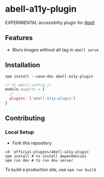 # abell-a11y-plugin
EXPERIMENTAL accessiblity plugin for [Abell](https://abelljs.org)

## Features

- Blurs images without alt tag in `abell serve`

## Installation

```
npm install --save-dev abell-a11y-plugin
```

```js
// In abell.config.js
module.exports = {
  // ...
  plugins: ['abell-a11y-plugin']
}
```


## Contributing

### Local Setup

- Fork this repository 

```
cd `official-plugins/abell-a11y-plugin`
npm install # to install dependencies
npm run dev # to run dev server
```

To build a production site, use `npm run build`
